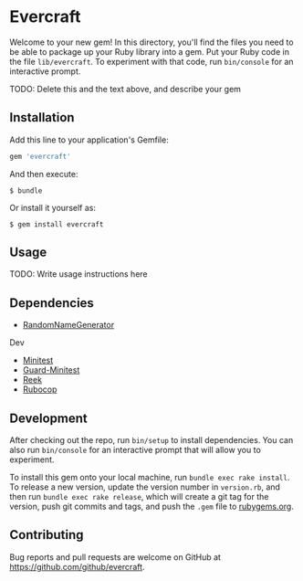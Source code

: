 # Evercraft

Welcome to your new gem! In this directory, you'll find the files you need to be able to package up your Ruby library into a gem. Put your Ruby code in the file `lib/evercraft`. To experiment with that code, run `bin/console` for an interactive prompt.

TODO: Delete this and the text above, and describe your gem

## Installation

Add this line to your application's Gemfile:

```ruby
gem 'evercraft'
```

And then execute:

    $ bundle

Or install it yourself as:

    $ gem install evercraft

## Usage

TODO: Write usage instructions here

## Dependencies

* [RandomNameGenerator](https://github.com/folkengine/random_name_generator)

Dev

* [Minitest](https://github.com/seattlerb/minitest)
* [Guard-Minitest](https://github.com/guard/guard-minitest)
* [Reek](https://github.com/troessner/reek)
* [Rubocop](https://github.com/bbatsov/rubocop)

## Development

After checking out the repo, run `bin/setup` to install dependencies. You can also run `bin/console` for an interactive prompt that will allow you to experiment.

To install this gem onto your local machine, run `bundle exec rake install`. To release a new version, update the version number in `version.rb`, and then run `bundle exec rake release`, which will create a git tag for the version, push git commits and tags, and push the `.gem` file to [rubygems.org](https://rubygems.org).

## Contributing

Bug reports and pull requests are welcome on GitHub at https://github.com/github/evercraft.

